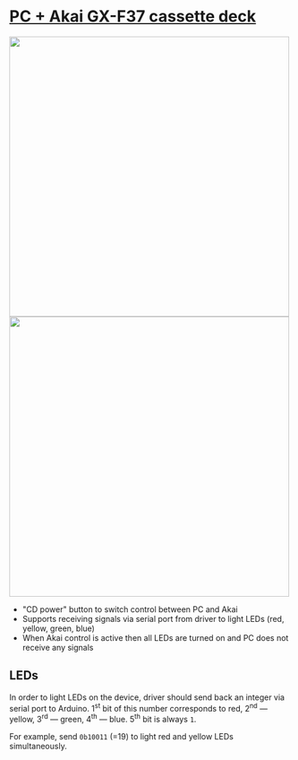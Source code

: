 # [PC + Akai GX-F37 cassette deck](./pc-and-akai.ino)

<image width=500 src="../doc/pc-and-akai-circuit.jpg">

<image width=500 src="../doc/pc-and-akai-proto.jpg">

- "CD power" button to switch control between PC and Akai
- Supports receiving signals via serial port from driver to light LEDs (red, yellow, green, blue)
- When Akai control is active then all LEDs are turned on and PC does not receive any signals

## LEDs

In order to light LEDs on the device, driver should send back an integer via serial port to Arduino. 1<sup>st</sup> bit of this number corresponds to red, 2<sup>nd</sup> &mdash; yellow, 3<sup>rd</sup> &mdash; green, 4<sup>th</sup> &mdash; blue. 5<sup>th</sup> bit is always `1`.

For example, send `0b10011` (=19) to light red and yellow LEDs simultaneously.
